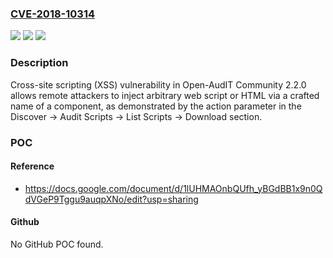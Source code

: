 ### [CVE-2018-10314](https://cve.mitre.org/cgi-bin/cvename.cgi?name=CVE-2018-10314)
![](https://img.shields.io/static/v1?label=Product&message=n%2Fa&color=blue)
![](https://img.shields.io/static/v1?label=Version&message=n%2Fa&color=blue)
![](https://img.shields.io/static/v1?label=Vulnerability&message=n%2Fa&color=brighgreen)

### Description

Cross-site scripting (XSS) vulnerability in Open-AudIT Community 2.2.0 allows remote attackers to inject arbitrary web script or HTML via a crafted name of a component, as demonstrated by the action parameter in the Discover -> Audit Scripts -> List Scripts -> Download section.

### POC

#### Reference
- https://docs.google.com/document/d/1lUHMAOnbQUfh_yBGdBB1x9n0QdVGeP9Tggu9auqpXNo/edit?usp=sharing

#### Github
No GitHub POC found.

